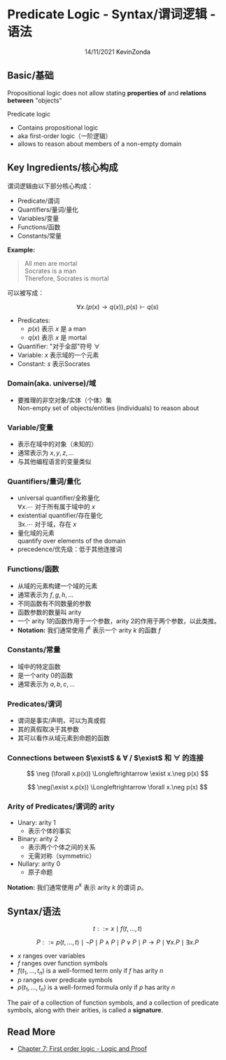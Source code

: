 # Predicate Logic - Syntax/谓词逻辑 - 语法

<center>
<span>14/11/2021</span>
<a style="text-decoration:none; color: black;" href="https://github.com/KevinZonda">KevinZonda</a>
</center>

## Basic/基础

Propositional logic does not allow stating **properties of** and **relations between** "objects"

Predicate logic
- Contains propositional logic
- aka first-order logic（一阶逻辑）
- allows to reason about members of a  non-empty domain

## Key Ingredients/核心构成

谓词逻辑由以下部分核心构成：
- Predicate/谓词
- Quantifiers/量词/量化
- Variables/变量
- Functions/函数
- Constants/常量

**Example:**
> All men are mortal  
> Socrates is a man  
> Therefore, Socrates is mortal

可以被写成：

$$
\forall x. (p(x)\to q(x)), p(s)\vdash q(s) 
$$

- Predicates:
  - $p(x)$ 表示 $x$ 是 a man
  - $q(x)$ 表示 $x$ 是 mortal
- Quantifier: "对于全部"符号 $\forall$
- Variable: $x$ 表示域的一个元素
- Constant: $s$ 表示Socrates


### Domain(aka. universe)/域

- 要推理的非空对象/实体（个体）集  
  Non-empty set of objects/entities (individuals) to reason about

### Variable/变量

- 表示在域中的对象（未知的）
- 通常表示为 $x, y, z, ...$
- 与其他编程语言的变量类似

### Quantifiers/量词/量化

- universal quantifier/全称量化  
  $\forall x. \cdots$ 对于所有属于域中的 $x$
- existential quantifier/存在量化  
  $\exists x. \cdots$ 对于域，存在 $x$
- 量化域的元素  
  quantify over elements of the domain
- precedence/优先级：低于其他连接词

### Functions/函数

- 从域的元素构建一个域的元素
- 通常表示为 $f, g, h, ...$
- 不同函数有不同数量的参数
- 函数参数的数量叫 arity
- 一个 arity 1的函数作用于一个参数，arity 2的作用于两个参数，以此类推。
- **Notation:** 我们通常使用 $f^k$ 表示一个 arity $k$ 的函数 $f$

### Constants/常量

- 域中的特定函数
- 是一个arity 0的函数
- 通常表示为 $a, b, c, ...$

### Predicates/谓词

- 谓词是事实/声明，可以为真或假
- 其的真假取决于其参数
- 其可以看作从域元素到命题的函数

### Connections between $\exist$ & $\forall$ / $\exist$ 和 $\forall$ 的连接

$$
\neg (\forall x.p(x)) \Longleftrightarrow \exist x.\neg p(x)
$$

$$
\neg(\exist x.p(x)) \Longleftrightarrow \forall x.\neg p(x)
$$

### Arity of Predicates/谓词的 arity

-  Unary: arity 1
   -  表示个体的事实
-  Binary: arity 2
   -  表示两个个体之间的关系
   -  无需对称（symmetric）
-  Nullary: arity 0
   -  原子命题

**Notation:** 我们通常使用 $p^k$ 表示 arity $k$ 的谓词 $p$。

## Syntax/语法

$$
t ::= x \mid f(t, ..., t)
$$

$$
P ::= p(t, ..., t) \mid \neg P \mid P \wedge P  \mid P \vee P \mid P \to P \mid \forall x.P \mid \exists x.P
$$

- $x$ ranges over variables
- $f$ ranges over function symbols
- $f(t_1, ... , t_n)$ is a well-formed term only if $f$ has arity $n$
- $p$ ranges over predicate symbols
- $p(t_1, ... , t_n)$ is a well-formed formula only if $p$ has arity $n$

The pair of a collection of function symbols, and a collection of predicate symbols, along with their arities, is called a **signature**.


## Read More

- [Chapter 7: First order logic - Logic and Proof](https://leanprover.github.io/logic_and_proof/first_order_logic.html)